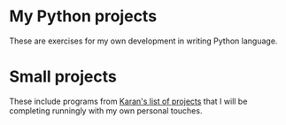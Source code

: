 # My Python projects
These are exercises for my own development in writing Python language.

# Small projects
These include programs from  [Karan's list of projects](https://github.com/karan/Projects) that I will be completing runningly with my own personal touches.
